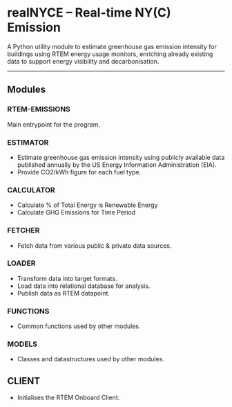 # realNYCE – Real-time NY(C) Emission
A Python utility module to estimate greenhouse gas emission intensity for 
buildings using RTEM energy usage monitors, enriching already existing data 
to support energy visibility and decarbonisation.
___

## Modules

### RTEM-EMISSIONS

Main entrypoint for the program.

### ESTIMATOR

- Estimate greenhouse gas emission intensity using publicly available data 
published annually by the US Energy Information Administration (EIA). 
- Provide CO2/kWh figure for each fuel type.

### CALCULATOR

- Calculate % of Total Energy is Renewable Energy
- Calculate GHG Emissions for Time Period

### FETCHER

- Fetch data from various public & private data sources.

### LOADER

- Transform data into target formats.
- Load data into relational database for analysis.
- Publish data as RTEM datapoint.

### FUNCTIONS

- Common functions used by other modules.

### MODELS

- Classes and datastructures used by other modules.

## CLIENT

- Initialises the RTEM Onboard Client.

